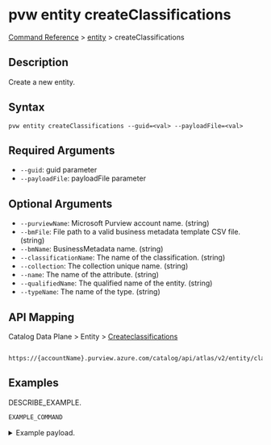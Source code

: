 # pvw entity createClassifications
[Command Reference](../../../README.md#command-reference) > [entity](./main.md) > createClassifications

## Description
Create a new entity.

## Syntax
```
pvw entity createClassifications --guid=<val> --payloadFile=<val>
```

## Required Arguments
- `--guid`: guid parameter
- `--payloadFile`: payloadFile parameter

## Optional Arguments
- `--purviewName`: Microsoft Purview account name. (string)
- `--bmFile`: File path to a valid business metadata template CSV file. (string)
- `--bmName`: BusinessMetadata name. (string)
- `--classificationName`: The name of the classification. (string)
- `--collection`: The collection unique name. (string)
- `--name`: The name of the attribute. (string)
- `--qualifiedName`: The qualified name of the entity. (string)
- `--typeName`: The name of the type. (string)

## API Mapping
Catalog Data Plane > Entity > [Createclassifications]()
```
 https://{accountName}.purview.azure.com/catalog/api/atlas/v2/entity/classification
```

## Examples
DESCRIBE_EXAMPLE.
```powershell
EXAMPLE_COMMAND
```
<details><summary>Example payload.</summary>
<p>

```json
PASTE_JSON_HERE
```
</p>
</details>